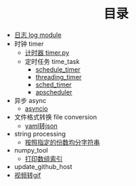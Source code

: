 <h1 align="center">目录</h1>


- [日志 log module](log/log.py)
- 时钟 timer
  - [计时器 timer.py](timer/timer.py)
  - 定时任务 time_task
    - [schedule_timer](timer/time_task/schedule_timer.py)
    - [threading_timer](timer/time_task/threading_timer.py)
    - [sched_timer](timer/time_task/sched_timer.py)
    - [apscheduler](timer/time_task/apscheduler_timer.py)
- 异步 async
  - [asyncio](async/async_io.py)
- 文件格式转换 file conversion
  - [yaml转json](file_conversion/file_format_conversion.py)
- string processing
  - [按照指定的份数均分字符串](string_processing/evenly_divided_str.py)
- numpy_tool
  - [打印数组索引](numpy_tool/print_array_index.py)
- update_github_host
- [视频转gif](video_to_gif/video_to_gif.py)
